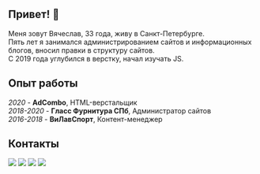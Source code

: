 ## Привет! 👋

Меня зовут Вячеслав, 33 года, живу в Санкт-Петербурге.  
Пять лет я занимался администрированием сайтов и информационных блогов, вносил правки в структуру сайтов.  
С 2019 года углубился в верстку, начал изучать JS.

## Опыт работы
*2020* - **AdCombo**, HTML-верстальщик  
*2018-2020* - **Гласс Фурнитура СПб**, Администратор сайтов  
*2016-2018* - **ВиЛавСпорт**, Контент-менеджер

## Контакты
[![](https://img.shields.io/badge/linkedin-viacheslav_ivanov-informational)](https://www.linkedin.com/in/viacheslav-ivanov-3231bb6b/) 
[![](https://img.shields.io/badge/почта-brightsdayss@gmail.com-red)](mailto:brightsdayss@gmail.com) 
[![](https://img.shields.io/badge/telegram-brightsdays-blue)](https://t.me/brightsdays) 
[![](https://img.shields.io/badge/instagram-brightsdayss-blueviolet)](https://instagram.com/brightsdays)
